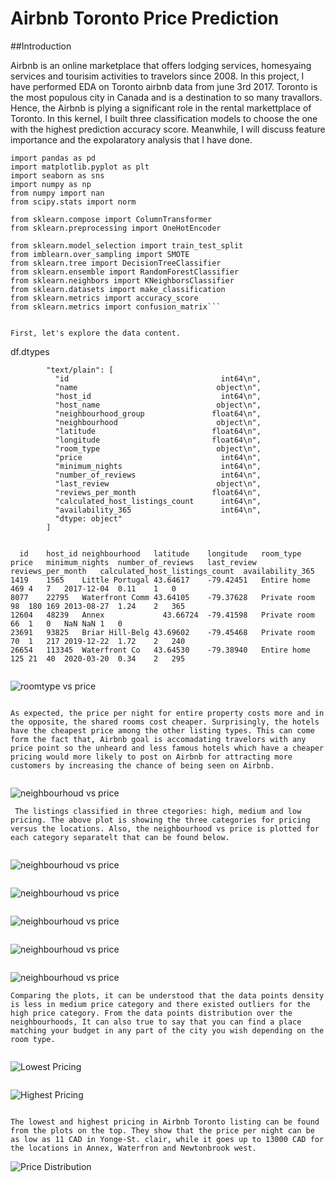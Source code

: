 # Airbnb Toronto Price Prediction

##Introduction

Airbnb is an online marketplace that offers lodging services, homesyaing services and tourisim activities to travelors since 2008. In this project, I have performed EDA on Toronto airbnb data from june 3rd 2017. Toronto is the most populous city in Canada and is a destination to so many travallors. Hence, the Airbnb is plying a significant role
in the rental markettplace of Toronto. In this kernel, I built three classification models to choose the one with the highest prediction accuracy score. Meanwhile, I will discuss feature importance and the expolaratory analysis that I have done.
```import requests
import pandas as pd
import matplotlib.pyplot as plt
import seaborn as sns
import numpy as np
from numpy import nan
from scipy.stats import norm

from sklearn.compose import ColumnTransformer
from sklearn.preprocessing import OneHotEncoder

from sklearn.model_selection import train_test_split
from imblearn.over_sampling import SMOTE
from sklearn.tree import DecisionTreeClassifier
from sklearn.ensemble import RandomForestClassifier
from sklearn.neighbors import KNeighborsClassifier
from sklearn.datasets import make_classification
from sklearn.metrics import accuracy_score
from sklearn.metrics import confusion_matrix```


First, let's explore the data content.

```
df.dtypes

            "text/plain": [
              "id                                  int64\n",
              "name                               object\n",
              "host_id                             int64\n",
              "host_name                          object\n",
              "neighbourhood_group               float64\n",
              "neighbourhood                      object\n",
              "latitude                          float64\n",
              "longitude                         float64\n",
              "room_type                          object\n",
              "price                               int64\n",
              "minimum_nights                      int64\n",
              "number_of_reviews                   int64\n",
              "last_review                        object\n",
              "reviews_per_month                 float64\n",
              "calculated_host_listings_count      int64\n",
              "availability_365                    int64\n",
              "dtype: object"
            ]
         
```

  id	host_id	neighbourhood	latitude	longitude	room_type	price	minimum_nights	number_of_reviews	last_review	reviews_per_month	calculated_host_listings_count	availability_365
1419	1565	Little Portugal	43.64617	-79.42451	Entire home 	469	4	7	2017-12-04	0.11	1	0
8077	22795	Waterfront Comm	43.64105	-79.37628	Private room	98	180	169	2013-08-27	1.24	2	365
12604	48239	Annex	          43.66724	-79.41598   Private room	66	1	0	NaN	NaN	1	0
23691	93825	Briar Hill-Belg	43.69602	-79.45468	Private room	70	1	217	2019-12-22	1.72	2	240
26654	113345	Waterfront Co	43.64530	-79.38940	Entire home 	125	21	40	2020-03-20	0.34	2	295


```

![roomtype vs price](./images/roomvsprice.png)
```

As expected, the price per night for entire property costs more and in the opposite, the shared rooms cost cheaper. Surprisingly, the hotels have the cheapest price among the other listing types. This can come form the fact that, Airbnb goal is accomadating travelors with any price point so the unheard and less famous hotels which have a cheaper pricing would more likely to post on Airbnb for attracting more customers by increasing the chance of being seen on Airbnb.
 

```

![neighbourhoud vs price](./images/neighbourhoodvsprice.png)
```
 The listings classified in three ctegories: high, medium and low pricing. The above plot is showing the three categories for pricing versus the locations. Also, the neighbourhood vs price is plotted for each category separatelt that can be found below. 
 
 ```

![neighbourhoud vs price](./images/lowprice.png)
```
```

![neighbourhoud vs price](./images/MedPrice.png)
```
```

![neighbourhoud vs price](./images/highprice.png)
``` 
```

![neighbourhoud vs price](./images/categoryprice.png)
``` 

```

![neighbourhoud vs price](./images/roomtypeprie.png)
```
Comparing the plots, it can be understood that the data points density is less in medium price category and there existed outliers for the high price category. From the data points distribution over the neighbourhoods, It can also true to say that you can find a place matching your budget in any part of the city you wish depending on the room type.


```

![Lowest Pricing](./images/highest.png)
```

```

![Highest Pricing](./images/cheapest.png)


```

The lowest and highest pricing in Airbnb Toronto listing can be found from the plots on the top. They show that the price per night can be as low as 11 CAD in Yonge-St. clair, while it goes up to 13000 CAD for the locations in Annex, Waterfron and Newtonbrook west.
```

![Price Distribution](./images/pricedistribution.png)


```
